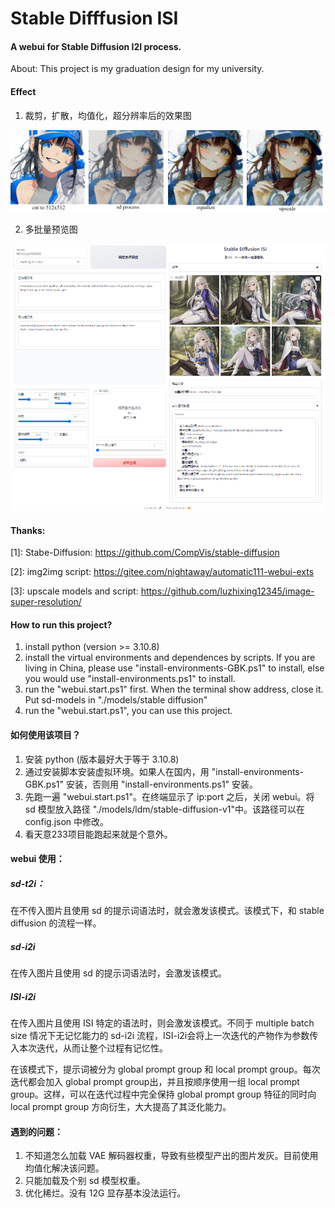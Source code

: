 # Stable Difffusion ISI
#### A webui for Stable Diffusion I2I process.

About: This project is my graduation design for my university.

#### Effect
1. 裁剪，扩散，均值化，超分辨率后的效果图

<img src="./test/show.png">

2. 多批量预览图

<img src="./test/exp.png">


#### Thanks:

\[1]: Stabe-Diffusion:
https://github.com/CompVis/stable-diffusion

\[2]: img2img script:
https://gitee.com/nightaway/automatic111-webui-exts

\[3]: upscale models and script:
https://github.com/luzhixing12345/image-super-resolution/

#### How to run this project?
1. install python (version >= 3.10.8)
2. install the virtual environments and dependences by scripts. If you are living in China, please use "install-environments-GBK.ps1" to install, else you would use "install-environments.ps1" to install.
3. run the "webui.start.ps1" first. When the terminal show address, close it. Put sd-models in "./models/stable diffusion"
4. run the "webui.start.ps1", you can use this project.


#### 如何使用该项目？
1. 安装 python (版本最好大于等于 3.10.8)
2. 通过安装脚本安装虚拟环境。如果人在国内，用 "install-environments-GBK.ps1" 安装，否则用 "install-environments.ps1" 安装。
3. 先跑一遍 "webui.start.ps1"。在终端显示了 ip:port 之后，关闭 webui。将 sd 模型放入路径 "./models/ldm/stable-diffusion-v1"中。该路径可以在 config.json 中修改。
4. 看天意233项目能跑起来就是个意外。


#### webui 使用：
##### sd-t2i：
在不传入图片且使用 sd 的提示词语法时，就会激发该模式。该模式下，和 stable diffusion 的流程一样。

##### sd-i2i
在传入图片且使用 sd 的提示词语法时，会激发该模式。

##### ISI-i2i
在传入图片且使用 ISI 特定的语法时，则会激发该模式。不同于 multiple batch size 情况下无记忆能力的 sd-i2i 流程，ISI-i2i会将上一次迭代的产物作为参数传入本次迭代，从而让整个过程有记忆性。

在该模式下，提示词被分为 global prompt group 和 local prompt group。每次迭代都会加入 global prompt group出，并且按顺序使用一组 local prompt group。这样，可以在迭代过程中完全保持 global prompt group 特征的同时向 local prompt group 方向衍生，大大提高了其泛化能力。

#### 遇到的问题：
1. 不知道怎么加载 VAE 解码器权重，导致有些模型产出的图片发灰。目前使用均值化解决该问题。
2. 只能加载及个别 sd 模型权重。
3. 优化稀烂。没有 12G 显存基本没法运行。



